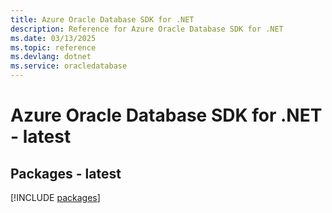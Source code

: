 ```yaml
---
title: Azure Oracle Database SDK for .NET
description: Reference for Azure Oracle Database SDK for .NET
ms.date: 03/13/2025
ms.topic: reference
ms.devlang: dotnet
ms.service: oracledatabase
---
```

# Azure Oracle Database SDK for .NET - latest
## Packages - latest
[!INCLUDE [packages](oracle-database-index.md)]